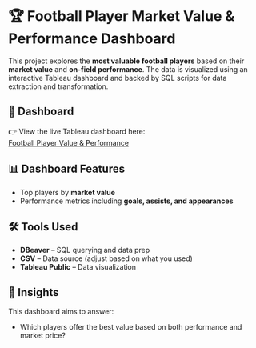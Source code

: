 # 🏆 Football Player Market Value & Performance Dashboard

This project explores the **most valuable football players** based on their **market value** and **on-field performance**. The data is visualized using an interactive Tableau dashboard and backed by SQL scripts for data extraction and transformation.

## 🔗 Dashboard

👉 View the live Tableau dashboard here:  
[Football Player Value & Performance](https://public.tableau.com/app/profile/mumit.prottoy/viz/FootballDashboard_17465127101650/ValuablePlayers)

## 📊 Dashboard Features

- Top players by **market value**
- Performance metrics including **goals, assists, and appearances**


## 🛠️ Tools Used

- **DBeaver** – SQL querying and data prep
- **CSV** – Data source (adjust based on what you used)
- **Tableau Public** – Data visualization

## 🧠 Insights

This dashboard aims to answer:
- Which players offer the best value based on both performance and market price?

  

